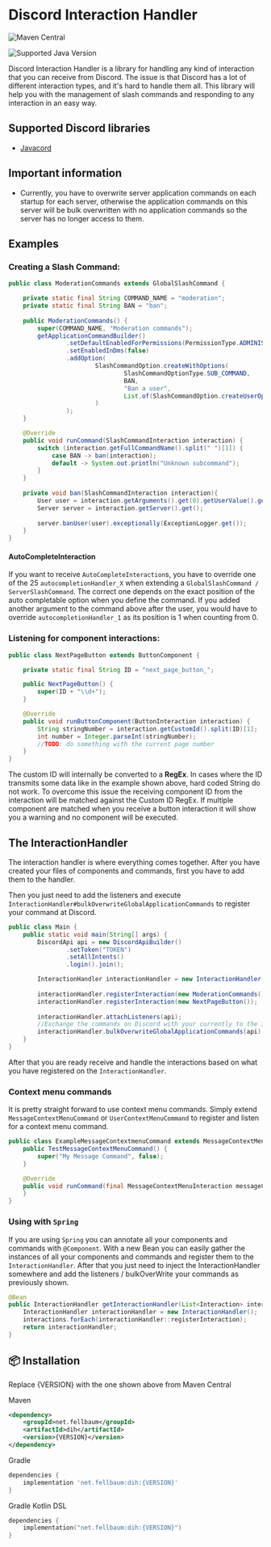 # Discord Interaction Handler
![Maven Central](https://img.shields.io/maven-central/v/net.fellbaum/dih?label=Discord%20Interaction%20handler)

![Supported Java Version](https://img.shields.io/badge/Supported%20Java%20Version-17%2B-brightgreen)

Discord Interaction Handler is a library for handling any kind of interaction that you can receive from Discord. 
The issue is that Discord has a lot of different interaction types, and it's hard to handle them all. This library will 
help you with the management of slash commands and responding to any interaction in an easy way. 

## Supported Discord libraries
- [Javacord](https://github.com/Javacord/Javacord)

## Important information
- Currently, you have to overwrite server application commands on each startup for each server, otherwise the application commands on this server will be bulk overwritten with no application commands so the server has no longer access to them.

## Examples
### Creating a Slash Command:
````java
public class ModerationCommands extends GlobalSlashCommand {

    private static final String COMMAND_NAME = "moderation";
    private static final String BAN = "ban";
    
    public ModerationCommands() {
        super(COMMAND_NAME, "Moderation commands");
        getApplicationCommandBuilder()
                .setDefaultEnabledForPermissions(PermissionType.ADMINISTRATOR)
                .setEnabledInDms(false)
                .addOption(
                        SlashCommandOption.createWithOptions(
                                SlashCommandOptionType.SUB_COMMAND,
                                BAN,
                                "Ban a user",
                                List.of(SlashCommandOption.createUserOption("user", "The user to ban", true))
                        )
                );
    }

    @Override
    public void runCommand(SlashCommandInteraction interaction) {
        switch (interaction.getFullCommandName().split(" ")[1]) {
            case BAN -> ban(interaction);
            default -> System.out.println("Unknown subcommand");
        }
    }
    
    private void ban(SlashCommandInteraction interaction){
        User user = interaction.getArguments().get(0).getUserValue().get();
        Server server = interaction.getServer().get();
        
        server.banUser(user).exceptionally(ExceptionLogger.get());
    }
}
````
#### AutoCompleteInteraction
If you want to receive `AutoCompleteInteraction`s, you have to override one of the 25 `autocompletionHandler_X` when extending
a `GlobalSlashCommand / ServerSlashCommand`. The correct one depends on the exact position of the auto completable option when you define the command.
If you added another argument to the command above after the user, you would have to override `autocompletionHandler_1` as its position is 1 when counting from 0.


### Listening for component interactions:
````java
public class NextPageButton extends ButtonComponent {

    private static final String ID = "next_page_button_";

    public NextPageButton() {
        super(ID + "\\d+");
    }

    @Override
    public void runButtonComponent(ButtonInteraction interaction) {
        String stringNumber = interaction.getCustomId().split(ID)[1];
        int number = Integer.parseInt(stringNumber);
        //TODO: do something with the current page number
    }
}
````
The custom ID will internally be converted to a **RegEx**. In cases where the ID transmits some data like in the example shown above, hard coded String do not work.
To overcome this issue the receiving component ID from the interaction will be matched against the Custom ID RegEx.
If multiple component are matched when you receive a button interaction it will show you a warning and no component will be executed.


## The InteractionHandler
The interaction handler is where everything comes together.
After you have created your files of components and commands, first you have to add them to the handler.

Then you just need to add the listeners and execute `InteractionHandler#bulkOverwriteGlobalApplicationCommands` to register your command at Discord.

````java
public class Main {
    public static void main(String[] args) {
        DiscordApi api = new DiscordApiBuilder()
                .setToken("TOKEN")
                .setAllIntents()
                .login().join();

        InteractionHandler interactionHandler = new InteractionHandler();
        
        interactionHandler.registerInteraction(new ModerationCommands());
        interactionHandler.registerInteraction(new NextPageButton());
        
        interactionHandler.attachListeners(api);
        //Exchange the commands on Discord with your currently to the interaction handler added ones
        interactionHandler.bulkOverwriteGlobalApplicationCommands(api);
    }    
}
````
After that you are ready receive and handle the interactions based on what you have registered on the `InteractionHandler`.

### Context menu commands
It is pretty straight forward to use context menu commands. Simply extend ``MessageContextMenuCommand`` or ``UserContextMenuCommand`` to register and listen for a context menu command.

````java
public class ExampleMessageContextmenuCommand extends MessageContextMenuCommand {
    public TestMessageContextMenuCommand() {
        super("My Message Command", false);
    }

    @Override
    public void runCommand(final MessageContextMenuInteraction messageContextMenuInteraction) {
    }
}
````

### Using with ``Spring``
If you are using `Spring` you can annotate all your components and commands with `@Component`.
With a new Bean you can easily gather the instances of all your components and commands and register them to the `InteractionHandler`.
After that you just need to inject the InteractionHandler somewhere and add the listeners / bulkOverWrite your commands as previously shown.
````java
@Bean
public InteractionHandler getInteractionHandler(List<Interaction> interactions) {
    InteractionHandler interactionHandler = new InteractionHandler();
    interactions.forEach(interactionHandler::registerInteraction);
    return interactionHandler;
}
````


## 📦 Installation
Replace {VERSION} with the one shown above from Maven Central

Maven
```xml
<dependency>
    <groupId>net.fellbaum</groupId>
    <artifactId>dih</artifactId>
    <version>{VERSION}</version>
</dependency>
```
Gradle
```groovy
dependencies {
    implementation 'net.fellbaum:dih:{VERSION}'
}
```
Gradle Kotlin DSL
```kotlin
dependencies {
    implementation("net.fellbaum:dih:{VERSION}")
}
```

